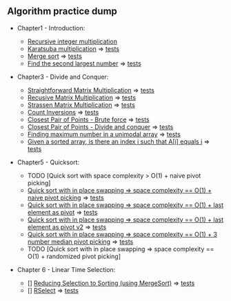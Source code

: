 ## Algorithm practice dump 

- Chapter1 - Introduction:
  - [Recursive integer multiplication](chapter1/recursiveIntMultiplication.go)
  - [Karatsuba multiplication](chapter1/karatsubaMultiplication.go) => [tests](chapter1/karatsubaMultiplication_test.go)
  - [Merge sort](chapter1/mergeSort.go) => [tests](chapter1/mergeSort_test.go)
  - [Find the second largest number](chapter1/secondLargest.go) => [tests](chapter1/secondLargest_test.go)

- Chapter3 - Divide and Conquer:
  - [Straightforward Matrix Multiplication](chapter3/matrixMultiplication.go) => [tests](chapter3/matrixMultiplication_test.go)
  - [Recusive Matrix Multiplication](chapter3/recursiveMatrixMultiplication.go) => [tests](chapter3/recursiveMatrixMultiplication_test.go)
  - [Strassen Matrix Multiplication](chapter3/strassenMatrixMultiplication.go) => [tests](chapter3/strassenMatrixMultiplication_test.go)
  - [Count Inversions](chapter3/countInversions.go) => [tests](chapter3/countInversions_test.go)
  - [Closest Pair of Points - Brute force](chapter3/closestPairBruteForce.go) => [tests](chapter3/closestPairBruteForce_test.go)
  - [Closest Pair of Points - Divide and conquer](chapter3/closestPair.go) => [tests](chapter3/closestPair_test.go)
  - [Finding maximum number in a unimodal array](chapter3/maxNumberUnimodalArray.go) => [tests](chapter3/maxNumberUnimodalArray_test.go)
  - [Given a sorted array, is there an index i such that A\[i\] equals i](chapter3/doesIndexEqualElementExist.go) => [tests](chapter3/doesIndexEqualElementExist_test.go)

- Chapter5 - Quicksort:
  - TODO [Quick sort with space complexity > O(1) + naive pivot picking]
  - [Quick sort with in place swapping => space complexity == O(1) + naive pivot picking](chapter5/quickSortNaivePivot.go) => [tests](chapter5/quickSortNaivePivot_test.go)
  - [Quick sort with in place swapping => space complexity == O(1) + last element as pivot](chapter5/quickSortLastElementPivot.go) => [tests](chapter5/quickSortLastElementPivot_test.go)
  - [Quick sort with in place swapping => space complexity == O(1) + last element as pivot v2](chapter5/quickSortLastElementPivotv2.go) => [tests](chapter5/quickSortLastElementPivotv2_test.go)
  - [Quick sort with in place swapping => space complexity == O(1) + 3 number median pivot picking](chapter5/quickSortMedianPivot.go) => [tests](chapter5/quickSortMedianPivot_test.go)
  - TODO [Quick sort with in place swapping => space complexity == O(1) + randomized pivot picking]

- Chapter 6 - Linear Time Selection:
  - [] [Reducing Selection to Sorting (using MergeSort)](chapter6/rselectMergeSort.go) => [tests](chapter6/rselectMergeSort_test.go)
  - [] [RSelect](chapter6/rselectQuickSort.go) => [tests](chapter6/rselectQuickSort.go)
